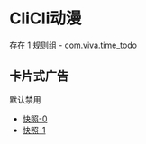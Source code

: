# CliCli动漫

存在 1 规则组 - [com.viva.time_todo](/src/apps/com.viva.time_todo.ts)

## 卡片式广告

默认禁用

- [快照-0](https://i.gkd.li/import/13759356)
- [快照-1](https://i.gkd.li/import/13761232)
